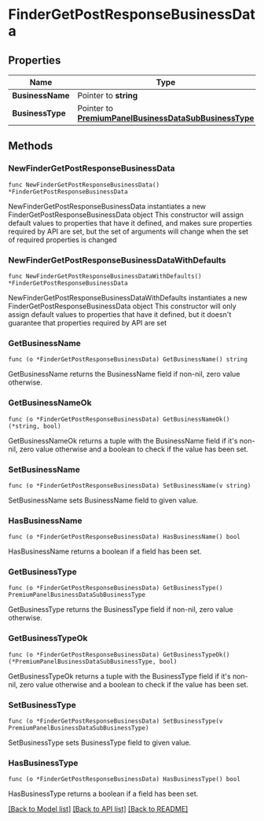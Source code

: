 # FinderGetPostResponseBusinessData

## Properties

Name | Type | Description | Notes
------------ | ------------- | ------------- | -------------
**BusinessName** | Pointer to **string** |  | [optional] 
**BusinessType** | Pointer to [**PremiumPanelBusinessDataSubBusinessType**](PremiumPanelBusinessDataSubBusinessType.md) |  | [optional] 

## Methods

### NewFinderGetPostResponseBusinessData

`func NewFinderGetPostResponseBusinessData() *FinderGetPostResponseBusinessData`

NewFinderGetPostResponseBusinessData instantiates a new FinderGetPostResponseBusinessData object
This constructor will assign default values to properties that have it defined,
and makes sure properties required by API are set, but the set of arguments
will change when the set of required properties is changed

### NewFinderGetPostResponseBusinessDataWithDefaults

`func NewFinderGetPostResponseBusinessDataWithDefaults() *FinderGetPostResponseBusinessData`

NewFinderGetPostResponseBusinessDataWithDefaults instantiates a new FinderGetPostResponseBusinessData object
This constructor will only assign default values to properties that have it defined,
but it doesn't guarantee that properties required by API are set

### GetBusinessName

`func (o *FinderGetPostResponseBusinessData) GetBusinessName() string`

GetBusinessName returns the BusinessName field if non-nil, zero value otherwise.

### GetBusinessNameOk

`func (o *FinderGetPostResponseBusinessData) GetBusinessNameOk() (*string, bool)`

GetBusinessNameOk returns a tuple with the BusinessName field if it's non-nil, zero value otherwise
and a boolean to check if the value has been set.

### SetBusinessName

`func (o *FinderGetPostResponseBusinessData) SetBusinessName(v string)`

SetBusinessName sets BusinessName field to given value.

### HasBusinessName

`func (o *FinderGetPostResponseBusinessData) HasBusinessName() bool`

HasBusinessName returns a boolean if a field has been set.

### GetBusinessType

`func (o *FinderGetPostResponseBusinessData) GetBusinessType() PremiumPanelBusinessDataSubBusinessType`

GetBusinessType returns the BusinessType field if non-nil, zero value otherwise.

### GetBusinessTypeOk

`func (o *FinderGetPostResponseBusinessData) GetBusinessTypeOk() (*PremiumPanelBusinessDataSubBusinessType, bool)`

GetBusinessTypeOk returns a tuple with the BusinessType field if it's non-nil, zero value otherwise
and a boolean to check if the value has been set.

### SetBusinessType

`func (o *FinderGetPostResponseBusinessData) SetBusinessType(v PremiumPanelBusinessDataSubBusinessType)`

SetBusinessType sets BusinessType field to given value.

### HasBusinessType

`func (o *FinderGetPostResponseBusinessData) HasBusinessType() bool`

HasBusinessType returns a boolean if a field has been set.


[[Back to Model list]](../README.md#documentation-for-models) [[Back to API list]](../README.md#documentation-for-api-endpoints) [[Back to README]](../README.md)


